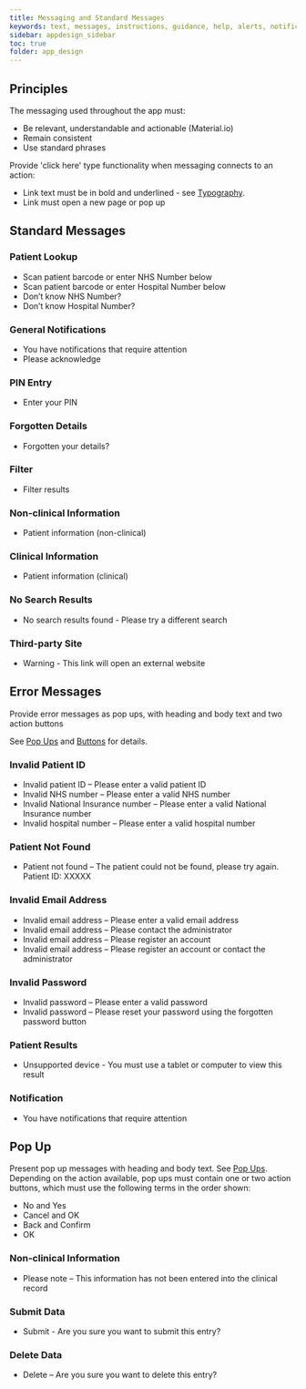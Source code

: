 ```yaml
---
title: Messaging and Standard Messages
keywords: text, messages, instructions, guidance, help, alerts, notifications, actions, results, responses, popup, 
sidebar: appdesign_sidebar
toc: true
folder: app_design 
--- 
```


## Principles
The messaging used throughout the app must:

* Be relevant, understandable and actionable (Material.io)
* Remain consistent 
* Use standard phrases

Provide 'click here' type functionality when messaging connects to an action:

* Link text must be in bold and underlined - see [Typography](typography.html). 
* Link must open a new page or pop up

## Standard Messages

### Patient Lookup

* Scan patient barcode or enter NHS Number below  
* Scan patient barcode or enter Hospital Number below  
* Don’t know NHS Number?    
* Don’t know Hospital Number?
 
### General Notifications 
* You have notifications that require attention  
* Please acknowledge  

###  PIN Entry  
* Enter your PIN  

### Forgotten Details  
* Forgotten your details?   

### Filter  
* Filter results  

### Non-clinical Information  
* Patient information (non-clinical)  

### Clinical Information  
* Patient information (clinical)  

### No Search Results  
* No search results found - Please try a different search  

### Third-party Site  
* Warning - This link will open an external website  

## Error Messages  
Provide error messages as pop ups, with heading and body text and two action buttons 

See [Pop Ups](popups.html) and [Buttons](buttons.html) for details.

### Invalid Patient ID

* Invalid patient ID – Please enter a valid patient ID  
* Invalid NHS number – Please enter a valid NHS number  
* Invalid National Insurance number – Please enter a valid National Insurance number  
* Invalid hospital number – Please enter a valid hospital number  

### Patient Not Found
* Patient not found – The patient could not be found, please try again. Patient ID: XXXXX   

### Invalid Email Address
* Invalid email address – Please enter a valid email address  
* Invalid email address – Please contact the administrator  
* Invalid email address – Please register an account  
* Invalid email address – Please register an account or contact the administrator  

### Invalid Password
* Invalid password – Please enter a valid password  
* Invalid password – Please reset your password using the forgotten password button  

### Patient Results  
* Unsupported device - You must use a tablet or computer to view this result  

### Notification
* You have notifications that require attention  

## Pop Up
Present pop up messages with heading and body text. See [Pop Ups](popups.html).  
Depending on the action available, pop ups must contain one or two action buttons, which must use the following terms in the order shown:

* No and Yes  
* Cancel and OK  
* Back and Confirm  
* OK  

### Non-clinical Information

* Please note – This information has not been entered into the clinical record  

### Submit Data

* Submit - Are you sure you want to submit this entry?  

### Delete Data

* Delete – Are you sure you want to delete this entry?  

